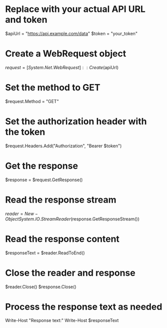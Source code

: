 # Replace with your actual API URL and token
$apiUrl = "https://api.example.com/data"
$token = "your_token"

# Create a WebRequest object
$request = [System.Net.WebRequest]::Create($apiUrl)

# Set the method to GET
$request.Method = "GET"

# Set the authorization header with the token
$request.Headers.Add("Authorization", "Bearer $token")

# Get the response
$response = $request.GetResponse()

# Read the response stream
$reader = New-Object System.IO.StreamReader($response.GetResponseStream())

# Read the response content
$responseText = $reader.ReadToEnd()

# Close the reader and response
$reader.Close()
$response.Close()

# Process the response text as needed
Write-Host "Response text:"
Write-Host $responseText
